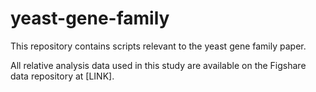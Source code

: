 # yeast-gene-family
This repository contains scripts relevant to the yeast gene family paper.

All relative analysis data used in this study are available on the Figshare data repository at [LINK].